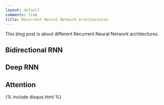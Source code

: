 ```yaml
---
layout: default
comments: true
title: Recurrent Neural Network architectures
---
```


This blog post is about different Recurrent Neural Network architectures.

## Bidirectional RNN

## Deep RNN

## Attention


{% include disqus.html %}
